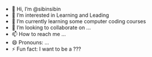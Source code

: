 - 👋 Hi, I’m @sibinsibin
- 👀 I’m interested in Learning and Leading
- 🌱 I’m currently learning some computer coding courses
- 💞️ I’m looking to collaborate on ...
- 📫 How to reach me ...
- 😄 Pronouns: ...
- ⚡ Fun fact: I want to be a ???

<!---
sibinsibin/sibinsibin is a ✨ special ✨ repository because its `README.md` (this file) appears on your GitHub profile.
You can click the Preview link to take a look at your changes.
--->
